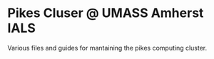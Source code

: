 # Pikes Cluser @ UMASS Amherst IALS #

Various files and guides for mantaining the pikes computing cluster.
